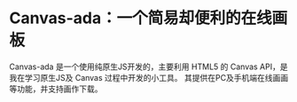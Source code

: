 # Canvas-ada：一个简易却便利的在线画板

Canvas-ada 是一个使用纯原生JS开发的，主要利用 HTML5 的 Canvas API，是我在学习原生JS及 Canvas 过程中开发的小工具。
其提供在PC及手机端在线画画等功能，并支持画作下载。

